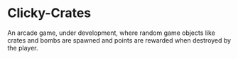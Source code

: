 # Clicky-Crates
An arcade game, under development, where random game objects like crates and bombs are spawned and points are rewarded when destroyed by the player.
